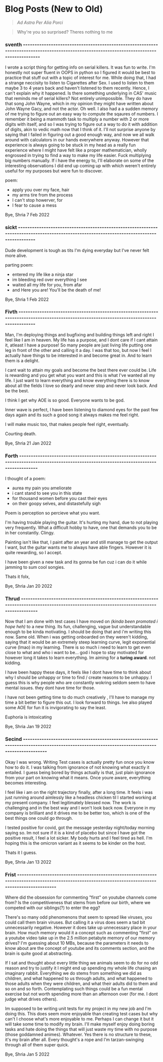 # Blog Posts (New to Old)
> _Ad Astra Per Alia Porci_

> Why're you so surprised? Theres nothing to me
### sventh ------------------------------------------------------------------------------------------------------------------------------------------
I wrote a script thing for getting info on serial killers. It was fun to write. I'm honestly not super fluent in OOPS in python so I figured it would be best to practice that stuff out with a topic of interest for me. While doing that, I had a strange neccisity to listen to Cigarettes after Sex. I used to listen to them maybe 3 to 4 years back and haven't listened to them recently. Hence, I can't explain why it happened. Is there something underlying in CAS' music that reminds me of serial killers? Not entirely unimpossible. They do have that song John Wayne, which in my opinion they might have written about John Wayne Gacy, and not the actor. Oh well.
I also had a a sudden memory of me trying to figure out an easy way to compute the sqaures of numbers. I remember it being a mammoth task to multiply a number with 2 or more digits with itself, and so I was trying to figure out a way to do it with addition of digits, akin to vedic math now that I think of it. I'll not surprise anyone by saying that I failed in figuring out a good enough way, and now we all walk around with calculators in our hands everywhere anyway. However that experience is always going to be stuck in my head as a really fun experience where I might have felt like a proper mathematician, wholly engrossed in trying  to find a way to make my life easier. Fuck multiplying big numbers manually. If i have the energy to, I'll elaborate on some of the interesting observations I did end up coming up with which weren't entirely useful for my purposes but were fun to discover.

poem:
- apply you over my face, hair
- my arms tire from the process
- I can't stop howerver, for
- I fear to cause a mess

Bye,
Shria
7 Feb 2022

### sickt ------------------------------------------------------------------------------------------------------------------------------------------
Dude development is tough as tits I'm dying everyday but I've never felt more alive.

parting poem:
- entered my life like a ninja star
- im bleeding red over everything I see
- waited all my life for you, from afar
- and Here you are! You'll be the death of me!

Bye,
Shria
1 Feb 2022

### Fivth ------------------------------------------------------------------------------------------------------------------------------------------
Man, I'm deploying things and bugfixing and building things left and right I feel like I am in heaven. My life has a purpose, and I dont care if I cant attain it, atleast I have a purpose! So many people are just living life putting one leg in front of the other and calling it a day. I was that too, but now I feel I actually have things to be interested in and become great in. And to learn them is a delight. 

I cant wait to attain my goals and become the best there ever could be. Life is rewarding and you get what you want and this is what I've wanted all my life. I just want to learn everything and know everything there is to know about all the fields I love so dearly and never stop and never look back. And be the best.

I think I get why AOE is so good. Everyone wants to be god.

Inner wave is perfect, I have been listening to diamond eyes for the past few days again and its such a good song it always makes me feel right.

I will make music too, that makes people feel right, eventually.

Courting death.

Bye,
Shria
21 Jan 2022



### Forth ------------------------------------------------------------------------------------------------------------------------------------------
I thought of a poem:

- aurea my pain you ameliorate
- i cant stand to see you in this state
- for thousand women before you cast their eyes
- on their goopy selves, and distastefully sigh

Poem is perception so percieve what you want.

I'm having trouble playing the guitar. It's hurting my hand, due to not playing very frequently. What a difficult hobby to have, one that demands you to be in her constantly. Clingy.

Painting isn't like that, I paint after an year and still manage to get the output I want, but the guitar wants me to always have able fingers. However it is quite rewarding, so I accept.

I have been given a new task and its gonna be fun cuz i can do it while jamming to sum cool songies.

Thats it folx,

Bye,
Shria
Jan 20 2022


### Thrud ------------------------------------------------------------------------------------------------------------------------------------------
Now that I am done with test cases I have moved on *(kinda been promoted i hope heh)* to a new thing. Its fun, challenging, vague but understandable enough to be kinda motivating. I should be doing that and i'm writing this now. Same old. When i was getting onboarded on they weren't kidding, saying that it would be an extremely steep learning curve, legit exponential curve (lmao) in my learning. There is so much i need to learn to get even close to what and who i want to be... god i hope to stay motivated for however long it takes to learn everything. Im aiming for a **turing award**. not kidding.

I have been happy these days, it feels like I dont have time to think about why I should be unhappy or time to find / create reasons to be unhappy. I guess this is why people who are constantly wokring seldom seem to have mental issues. they dont have time for those.

I have not been getting time to do much creatively , I'll have to manage my time a bit better to figure this out. I look forward to things. Ive also played some AOE for fun it is invigorating to say the least.

Euphoria is intoxicating

Bye,
Shria
Jan 19 2022

### Secind ---------------------------------------------------------------------------------------------------------------------------------------------
Okay I was wrong. Writing Test cases is actually pretty fun once you know how to do it. I was talking from ignorance of not knowing what exactly it entailed. I guess being bored by things actually is that, just plain ignorance from your part on knowing what it means. Once youre aware, everything becomes interesting.

I feel like i am on the right trajectory finally, after a long time. It feels i was just running around aimlessly like a headless chicken til I started working at my present company. I feel legitimately blessed now. The work is challenging and in the best way and I won't look back now. Everyone in my company is brilliant and it drives me to be better too, which is one of the best things one could go through.

I tested positive for covid, got the message yesterday night/today morning saying so. Im not sure if it is a kind of placebo but since I have got the positive result, I feel a lot sicker. My body hurts and I feel tired as hell. I'm hoping this is the omicron variant as it seems to be kinder on the host.

Thats it I guess.

Bye,
Shria
Jan 13 2022

### Frist ---------------------------------------------------------------------------------------------------------------------------------------------------
Where did the obsession for commenting "first" on youtube channels come from? Is the competitiveness that stems from before our birth, where we competed with our siblings(?) to enter the egg? 

There's so many odd phenomenons that seem to spread like viruses, you could call them brain viruses. But calling it a virus does seem a tad bit unnecessarily negative. However it does take up unnecessary place in your brain. How much memory would it a concept such as commenting "first" on a youtube video take up in the 2.5 million petabyte memory of our memory drives? I'm guessing about 10 MBs, because the parameters it needs to know about are the concept of youtube and its comments section, and the brain is quite good at abstracting. 

If I sat and thought about every little thing we animals seem to do for no odd reason and try to justify it I might end up spending my whole life chasing an imaginary rabbit. Everything we do stems from something we did as children, and what happened to us through adults, and what happened to those adults when they were children, and what their adults did to them and so on and so forth. Contemplating such things could be a fun mental exercise but not worth spending more than an afternoon over (for me. I dont judge what drives others).

Im supposed to be writing unit tests for my project in my new job and I'm doing this. This does seem more enjoyable than creating test cases but why can't I choose what's more enjoyable to me. Perhaps I can change it but it will take some time to modify my brain. I'll make myself enjoy doing boring tasks and hate doing the things that will just waste my time with no purpose (those goddamned animes). Whatever. Yes there is no structure to these, it's my brain after all. Every thought's a rope and I'm tarzan-swinging through all of them super quick.

Bye,
Shria
Jan 5 2022
